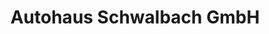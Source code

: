 ---
title: "Autohaus Schwalbach GmbH"
url: /schwalbach-am-taunus/autohaus-schwalbach-gmbh/
shop: Autohaus
---